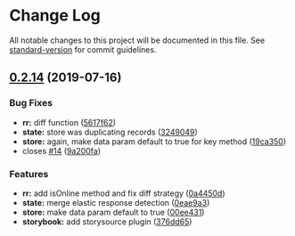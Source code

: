 # Change Log

All notable changes to this project will be documented in this file. See [standard-version](https://github.com/conventional-changelog/standard-version) for commit guidelines.

<a name="0.2.14"></a>
## [0.2.14](https://github.com/stewwan/firetask/compare/v0.2.7...v0.2.14) (2019-07-16)


### Bug Fixes

* **rr:** diff function ([5617f62](https://github.com/stewwan/firetask/commit/5617f62))
* **state:** store was duplicating records ([3249049](https://github.com/stewwan/firetask/commit/3249049))
* **store:** again, make data param default to true for key method ([19ca350](https://github.com/stewwan/firetask/commit/19ca350))
* closes [#14](https://github.com/stewwan/firetask/issues/14) ([9a200fa](https://github.com/stewwan/firetask/commit/9a200fa))


### Features

* **rr:** add isOnline method and fix diff strategy ([0a4450d](https://github.com/stewwan/firetask/commit/0a4450d))
* **state:**  merge elastic response detection ([0eae9a3](https://github.com/stewwan/firetask/commit/0eae9a3))
* **store:** make data param default to true ([00ee431](https://github.com/stewwan/firetask/commit/00ee431))
* **storybook:** add storysource plugin ([376dd65](https://github.com/stewwan/firetask/commit/376dd65))
